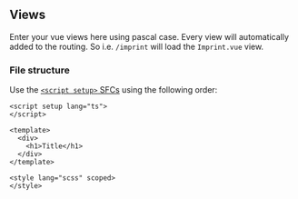## Views

Enter your vue views here using pascal case. Every view will automatically added to the routing.
So i.e. `/imprint` will load the `Imprint.vue` view.

### File structure

Use the [`<script setup>` SFCs](https://vuejs.org/api/sfc-script-setup.html) using the following order:

```vue
<script setup lang="ts">
</script>

<template>
  <div>
    <h1>Title</h1>
  </div>
</template>

<style lang="scss" scoped>
</style>
```
